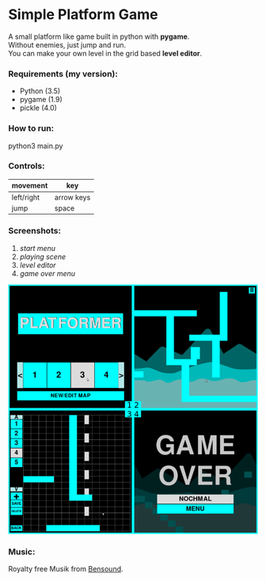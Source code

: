 # Simple Platform Game
A small platform like game built in python with **pygame**.  
Without enemies, just jump and run.  
You can make your own level in the grid based **level editor**.

### Requirements (my version):
* Python (3.5)
* pygame (1.9)
* pickle (4.0)

### How to run:
python3 main.py

### Controls:
movement   | key
---------- | ------
left/right | arrow keys
jump       | space

### Screenshots:
1. *start menu*
2. *playing scene*
3. *level editor*
4. *game over menu*

![screenshots](screenshots/screenshots_table.png)

### Music:
Royalty free Musik from [Bensound](https://www.bensound.com/royalty-free-music/track/slow-motion).
